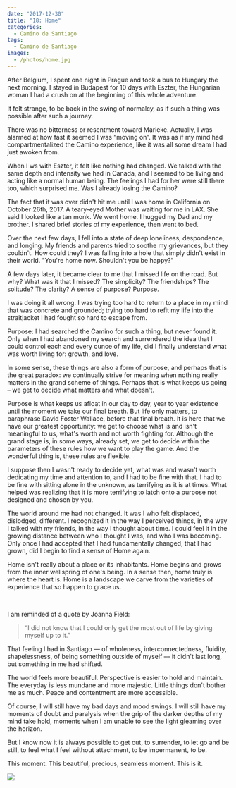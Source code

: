 ```yaml
---
date: "2017-12-30"
title: "18: Home"
categories:
  - Camino de Santiago
tags:
  - Camino de Santiago
images:
  - /photos/home.jpg
---
```


After Belgium, I spent one night in Prague and took a bus to Hungary the next morning. I stayed in Budapest for 10 days with Eszter, the Hungarian woman I had a crush on at the beginning of this whole adventure.

It felt strange, to be back in the swing of normalcy, as if such a thing was possible after such a journey.

There was no bitterness or resentment toward Marieke. Actually, I was alarmed at how fast it seemed I was “moving on”. It was as if my mind had compartmentalized the Camino experience, like it was all some dream I had just awoken from.

When I ws with Eszter, it felt like nothing had changed. We talked with the same depth and intensity we had in Canada, and I seemed to be living and acting like a normal human being. The feelings I had for her were still there too, which surprised me. Was I already losing the Camino?

The fact that it was over didn't hit me until I was home in California on October 26th, 2017. A teary-eyed Mother was waiting for me in LAX. She said I looked like a tan monk. We went home. I hugged my Dad and my brother. I shared brief stories of my experience, then went to bed.

Over the next few days, I fell into a state of deep loneliness, despondence, and longing. My friends and parents tried to soothe my grievances, but they couldn't. How could they? I was falling into a hole that simply didn't exist in their world. "You're home now. Shouldn't you be happy?"

A few days later, it became clear to me that I missed life on the road. But why? What was it that I missed? The simplicity? The friendships? The solitude? The clarity? A sense of purpose? Purpose.

I was doing it all wrong. I was trying too hard to return to a place in my mind that was concrete and grounded; trying too hard to refit my life into the straitjacket I had fought so hard to escape from.

Purpose: I had searched the Camino for such a thing, but never found it. Only when I had abandoned my search and surrendered the idea that I could control each and every ounce of my life, did I finally understand what was worth living for: growth, and love. 

In some sense, these things are also a form of purpose, and perhaps that is the great paradox: we continually strive for meaning when nothing really matters in the grand scheme of things. Perhaps that is what keeps us going – we get to decide what matters and what doesn't.

Purpose is what keeps us afloat in our day to day, year to year existence until the moment we take our final breath. But life only matters, to paraphrase David Foster Wallace, before that final breath. It is here that we have our greatest opportunity: we get to choose what is and isn't meaningful to us, what's worth and not worth fighting for. Although the grand stage is, in some ways, already set, we get to decide within the parameters of these rules how we want to play the game. And the wonderful thing is, these rules are flexible.

I suppose then I wasn't ready to decide yet, what was and wasn't worth dedicating my time and attention to, and I had to be fine with that. I had to be fine with sitting alone in the unknown, as terrifying as it is at times. What helped was realizing that it is more terrifying to latch onto a purpose not designed and chosen by you.

The world around me had not changed. It was I who felt displaced, dislodged, different. I recognized it in the way I perceived things, in the way I talked with my friends, in the way I thought about time. I could feel it in the growing distance between who I thought I was, and who I was becoming. Only once I had accepted that I had fundamentally changed, that I had grown, did I begin to find a sense of Home again.

Home isn't really about a place or its inhabitants. Home begins and grows from the inner wellspring of one's being. In a sense then, home truly is where the heart is. Home is a landscape we carve from the varieties of experience that so happen to grace us.

<br>

I am reminded of a quote by Joanna Field:

> “I did not know that I could only get the most out of life by giving myself up to it.”

That feeling I had in Santiago –– of wholeness, interconnectedness, fluidity, shapelessness, of being something outside of myself –– it didn't last long, but something in me had shifted.

The world feels more beautiful. Perspective is easier to hold and maintain. The everyday is less mundane and more majestic. Little things don't bother me as much. Peace and contentment are more accessible.

Of course, I will still have my bad days and mood swings. I will still have my moments of doubt and paralysis when the grip of the darker depths of my mind take hold, moments when I am unable to see the light gleaming over the horizon.

But I know now it is always possible to get out, to surrender, to let go and be still, to feel what I feel without attachment, to be impermanent, to be.

This moment. This beautiful, precious, seamless moment. This is it.

![](/photos/home.jpg)